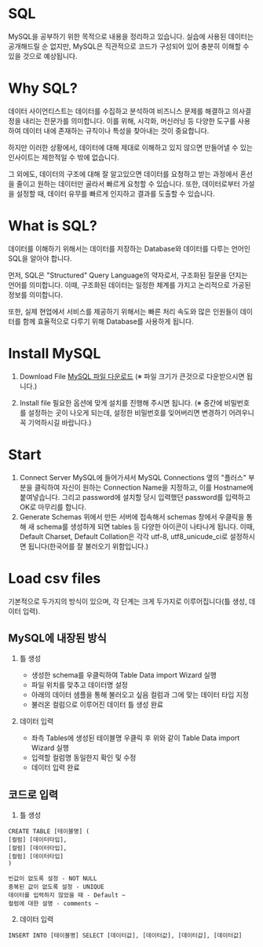 # SQL
MySQL을 공부하기 위한 목적으로 내용을 정리하고 있습니다.
실습에 사용된 데이터는 공개해드릴 순 없지만, MySQL은 직관적으로 코드가 구성되어 있어 충분히 이해할 수 있을 것으로 예상됩니다.

# Why SQL?
데이터 사이언티스트는 데이터를 수집하고 분석하여 비즈니스 문제를 해결하고 의사결정을 내리는 전문가를 의미합니다.
이를 위해, 시각화, 머신러닝 등 다양한 도구를 사용하여 데이터 내에 존재하는 규칙이나 특성을 찾아내는 것이 중요합니다.

하지만 이러한 상황에서, 데이터에 대해 제대로 이해하고 있지 않으면 만들어낼 수 있는 인사이트는 제한적일 수 밖에 없습니다.

그 외에도, 데이터의 구조에 대해 잘 알고있으면 데이터를 요청하고 받는 과정에서 혼선을 줄이고 원하는 데이터만 골라서 빠르게 요청할 수 있습니다. 또한, 데이터로부터 가설을 설정할 때, 데이터 유무를 빠르게 인지하고 결과를 도출할 수 있습니다.

# What is SQL?
데이터를 이해하기 위해서는 데이터를 저장하는 Database와 데이터를 다루는 언어인 SQL을 알아야 합니다.

먼저, SQL은 "Structured" Query Language의 약자로서, 구조화된 질문을 던지는 언어를 의미합니다.
이때, 구조화된 데이터는 일정한 체계를 가지고 논리적으로 가공된 정보를 의미합니다.

또한, 실제 현업에서 서비스를 제공하기 위해서는 빠른 처리 속도와 많은 인원들이 데이터를 함께 효율적으로 다루기 위해 Database를 사용하게 됩니다. 

# Install MySQL
1. Download File
   [MySQL 파일 다운로드](https://dev.mysql.com/downloads/installer/)
   (※ 파일 크기가 큰것으로 다운받으시면 됩니다.)

3. Install file
   필요한 옵션에 맞게 설치를 진행해 주시면 됩니다.
   (※ 중간에 비밀번호를 설정하는 곳이 나오게 되는데, 설정한 비밀번호를 잊어버리면 변경하기 어려우니 꼭 기억하시길 바랍니다.)

# Start
1. Connect Server
  MySQL에 들어가셔서 MySQL Connections 옆의 "플러스" 부분을 클릭하여 자신이 원하는 Connection Name을 지정하고, 이를 Hostname에 붙여넣습니다. 그리고 password에 설치할 당시 입력했던 password를 입력하고 OK로 마무리를 합니다.
2. Generate Schemas
   위에서 만든 서버에 접속해서 schemas 창에서 우클릭을 통해 새 schema를 생성하게 되면 tables 등 다양한 아이콘이 나타나게 됩니다.
   이때, Default Charset, Default Collation은 각각 utf-8, utf8_unicude_ci로 설정하시면 됩니다(한국어를 잘 불러오기 위함입니다.)

# Load csv files
  기본적으로 두가지의 방식이 있으며, 각 단계는 크게 두가지로 이루어집니다(틀 생성, 데이터 입력).
  ## MySQL에 내장된 방식
  1. 틀 생성
     - 생성한 schema를 우클릭하여 Table Data import Wizard 실행
     - 파일 위치를 맞추고 데이터명 설정
     - 아래의 데이터 샘플을 통해 불러오고 싶음 컬럼과 그에 맞는 데이터 타입 지정
     - 불러온 컬럼으로 이루어진 데이터 틀 생성 완료
       
  2. 데이터 입력
     - 좌측 Tables에 생성된 테이블명 우클릭 후 위와 같이 Table Data import Wizard 실행
     - 입력할 컬럼명 동일한지 확인 및 수정
     - 데이터 입력 완료
   
  ## 코드로 입력
  1. 틀 생성
```
CREATE TABLE [테이블명] (
[컬럼] [데이터타입],
[컬럼] [데이터타입],
[컬럼] [데이터타입]
)

빈값이 없도록 설정 - NOT NULL
중복된 값이 없도록 설정 - UNIQUE
데이터를 입력하지 않았을 때 - Default ~
컬럼에 대한 설명 - comments ~
```
  2. 데이터 입력
```
INSERT INTO [테이블명] SELECT [데이터값], [데이터값], [데이터값], [데이터값]
```

     
     
     

   




